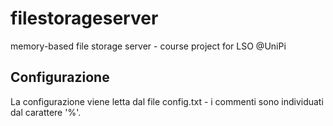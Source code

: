 # filestorageserver
memory-based file storage server - course project for LSO @UniPi

## Configurazione
La configurazione viene letta dal file config.txt - i commenti sono individuati dal carattere '%'. 